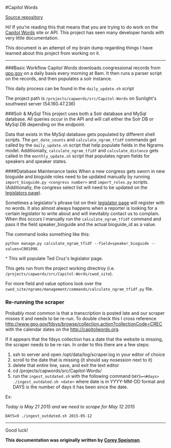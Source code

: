 #Capitol Words

[Source repository](https://github.com/sunlightlabs/Capitol-Words)

Hi!  If you're reading this that means that you are trying to do work on the [Capitol Words](http://capitolwords.org/) site or API.  This project has seen many developer hands with very little documentation. 

This document is an attempt of my brain dump regarding things I have learned about this project from working on it. 

---

###Basic Workflow
Capitol Words downloads congressional records from [gpo.gov](http://www.gpo.gov/fdsys/browse/collection.action?collectionCode=CREC) on a daily basis every morning at 8am.  It then runs a parser script on the records, and then populates a solr instance.

This daily process can be found in the `daily_update.sh` script

The project path is `/projects/capwords/src/Capitol-Words` on Sunlight's southwest server (54.160.47.236)

###Solr & MySql
This project uses both a Solr database and MySql database.  All queries occur in the API and will call either the Solr DB or MySql DB depending on the endpoint.

Data that exists in the MySql database gets populated by different shell scripts. The `get_date_counts` and `calculate_ngram_tfidf` commands get called by the `daily_update.sh` script that help populate fields in the Ngrams model.
Additionially, `calculate_ngram_tfidf` and `calculate_distance` gets called in the `monthly_update.sh` script that populates ngram fields for speakers and speaker states.

####Database Maintenance tasks
When a new congress gets sworn in new bioguide and bioguide roles need to be updated manually by running `import_bioguide.py <congress number>` and `import_roles.py` scripts. (Additionally, the congress select list will need to be updated on the [legislators page](http://capitolwords.org/legislator/)).

Sometimes a legislator's phrase list on their [legislator page](http://capitolwords.org/legislator/P000603-rand-paul/) will register with no words.  It also almost always happens when a reporter is looking for a certain legislator to write about and will inevitably contact us to complain.  When this occurs I manually run the `calculate_ngram_tfidf` command and pass it the field speaker_bioguide and the actual bioguide_id as a value.

The command looks something like this:

`python manage.py calculate_ngram_tfidf --field=speaker_bioguide --values=C001098`. 

^ This will populate Ted Cruz's legislator page. 

This gets run from the project working directroy (i.e. `/projects/capwords/src/Capitol-Words/cwod_site`).
  
  For more field and value options look over the `cwod_site/ngrams/management/commands/calculate_ngram_tfidf.py` file.

### Re-running the scraper
Probably most common is that a transcription is posted late and our scraper misses it and needs to be re-run. To double check this I cross reference http://www.gpo.gov/fdsys/browse/collection.action?collectionCode=CREC with the calendar dates on the http://capitolwords.org.  

If it appears that the fdsys collection has a date that the website is missing, the scraper needs to be re-ran.  In order to this there are a few steps:

1. ssh to server and open /opt/data/log/scraper.log in your editor of choice
2. scroll to the date that is missing (it should say nosession next to it)
3. delete that entire line, save, and exit the text editor
4. cd /projects/capwords/src/Capitol-Words/
5. run the `ingest_outdated.sh` with the following command `DAYS=<#days> ./ingest_outdated.sh <date>` where date is in YYYY-MM-DD format and DAYS is the number of days it has been since the date. 

Ex: 

*Today is May 21 2015 and we need to scrape for May 12 2015*

`DAYS=9 ./ingest_outdated.sh 2015-05-12`

___

Good luck!

**This documentation was originally written by [Corey Speisman](https://github.com/orgs/sunlightlabs/people/Cspeisman)**.
